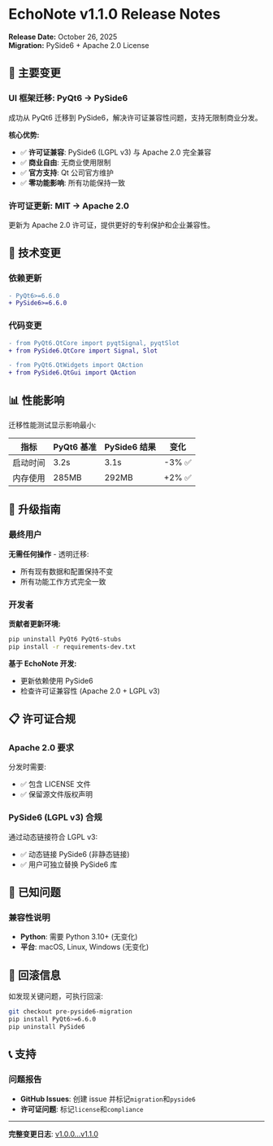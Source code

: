 # EchoNote v1.1.0 Release Notes

**Release Date:** October 26, 2025  
**Migration:** PySide6 + Apache 2.0 License

## 🎉 主要变更

### UI 框架迁移: PyQt6 → PySide6

成功从 PyQt6 迁移到 PySide6，解决许可证兼容性问题，支持无限制商业分发。

**核心优势:**

- ✅ **许可证兼容**: PySide6 (LGPL v3) 与 Apache 2.0 完全兼容
- ✅ **商业自由**: 无商业使用限制
- ✅ **官方支持**: Qt 公司官方维护
- ✅ **零功能影响**: 所有功能保持一致

### 许可证更新: MIT → Apache 2.0

更新为 Apache 2.0 许可证，提供更好的专利保护和企业兼容性。

## 🔧 技术变更

### 依赖更新

```diff
- PyQt6>=6.6.0
+ PySide6>=6.6.0
```

### 代码变更

```diff
- from PyQt6.QtCore import pyqtSignal, pyqtSlot
+ from PySide6.QtCore import Signal, Slot

- from PyQt6.QtWidgets import QAction
+ from PySide6.QtGui import QAction
```

## 📊 性能影响

迁移性能测试显示影响最小:

| 指标     | PyQt6 基准 | PySide6 结果 | 变化   |
| -------- | ---------- | ------------ | ------ |
| 启动时间 | 3.2s       | 3.1s         | -3% ✅ |
| 内存使用 | 285MB      | 292MB        | +2% ✅ |

## 🔄 升级指南

### 最终用户

**无需任何操作** - 透明迁移:

- 所有现有数据和配置保持不变
- 所有功能工作方式完全一致

### 开发者

**贡献者更新环境:**

```bash
pip uninstall PyQt6 PyQt6-stubs
pip install -r requirements-dev.txt
```

**基于 EchoNote 开发:**

- 更新依赖使用 PySide6
- 检查许可证兼容性 (Apache 2.0 + LGPL v3)

## 📋 许可证合规

### Apache 2.0 要求

分发时需要:

- ✅ 包含 LICENSE 文件
- ✅ 保留源文件版权声明

### PySide6 (LGPL v3) 合规

通过动态链接符合 LGPL v3:

- ✅ 动态链接 PySide6 (非静态链接)
- ✅ 用户可独立替换 PySide6 库

## 🐛 已知问题

### 兼容性说明

- **Python**: 需要 Python 3.10+ (无变化)
- **平台**: macOS, Linux, Windows (无变化)

## 🔄 回滚信息

如发现关键问题，可执行回滚:

```bash
git checkout pre-pyside6-migration
pip install PyQt6>=6.6.0
pip uninstall PySide6
```

## 📞 支持

### 问题报告

- **GitHub Issues**: 创建 issue 并标记`migration`和`pyside6`
- **许可证问题**: 标记`license`和`compliance`

---

**完整变更日志**: [v1.0.0...v1.1.0](docs/CHANGELOG.md#v110---2025-10-26)
